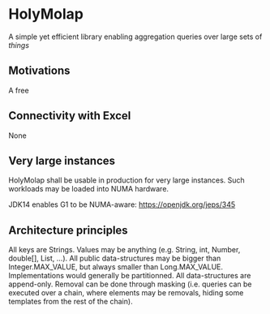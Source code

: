 # HolyMolap

A simple yet efficient library enabling aggregation queries over large sets of *things*

## Motivations

A free

## Connectivity with Excel

None

## Very large instances

HolyMolap shall be usable in production for very large instances. Such workloads may be loaded into NUMA hardware.

JDK14 enables G1 to be NUMA-aware: https://openjdk.org/jeps/345

## Architecture principles

All keys are Strings. Values may be anything (e.g. String, int, Number, double[], List, ...).
All public data-structures may be bigger than Integer.MAX_VALUE, but always smaller than Long.MAX_VALUE. Implementations would generally be partitionned.
All data-structures are append-only. Removal can be done through masking (i.e. queries can be executed over a chain, where elements may be removals, hiding some templates from the rest of the chain).